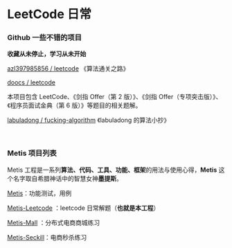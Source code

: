 # LeetCode 日常



### Github 一些不错的项目

**收藏从未停止，学习从未开始**

[azl397985856 / leetcode](https://github.com/azl397985856/leetcode.git) 《算法通关之路》

[doocs / leetcode](https://github.com/doocs/leetcode.git)

本项目包含 LeetCode、《剑指 Offer（第 2 版）》、《剑指 Offer（专项突击版）》、《程序员面试金典（第 6 版）》等题目的相关题解。

[labuladong / fucking-algorithm](https://github.com/labuladong/fucking-algorithm.git) 《labuladong 的算法小抄》

<br>



### Metis 项目列表

Metis 工程是一系列**算法、代码、工具、功能、框架**的用法与使用心得，**Metis** 这个名字取自希腊神话中的智慧女神**墨提斯**。

[Metis](https://github.com/Ariescat/Metis)：功能测试，用例

[Metis-Leetcode](https://github.com/Ariescat/Metis-Leetcode) ：leetcode 日常解题（**也就是本工程**）

[Metis-Mall](https://github.com/Ariescat/Metis-Mall) ：分布式电商商城练习

[Metis-Seckill](https://github.com/Ariescat/Metis-Seckill)：电商秒杀练习
